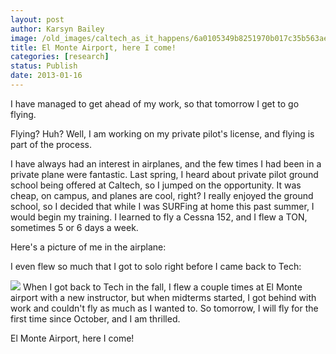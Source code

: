 ```yaml
---
layout: post
author: Karsyn Bailey
image: /old_images/caltech_as_it_happens/6a0105349b8251970b017c35b563ae970b.jpg
title: El Monte Airport, here I come!
categories: [research]
status: Publish
date: 2013-01-16
---
```



I have managed to get ahead of my work, so that tomorrow I get to go flying.

Flying? Huh? Well, I am working on my private pilot's license, and flying is part of the process.

I have always had an interest in airplanes, and the few times I had been in a private plane were fantastic. Last spring, I heard about private pilot ground school being offered at Caltech, so I jumped on the opportunity. It was cheap, on campus, and planes are cool, right? I really enjoyed the ground school, so I decided that while I was SURFing at home this past summer, I would begin my training. I learned to fly a Cessna 152, and I flew a TON, sometimes 5 or 6 days a week.

Here's a picture of me in the airplane:

I even flew so much that I got to solo right before I came back to Tech:


![](/old_images/caltech_as_it_happens/6a0105349b8251970b017ee758b2b0970d.jpg)
When I got back to Tech in the fall, I flew a couple times at El Monte airport with a new instructor, but when midterms started, I got behind with work and couldn't fly as much as I wanted to. So tomorrow, I will fly for the first time since October, and I am thrilled.

El Monte Airport, here I come!

